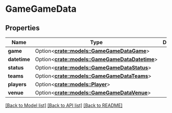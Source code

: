 # GameGameData

## Properties

Name | Type | Description | Notes
------------ | ------------- | ------------- | -------------
**game** | Option<[**crate::models::GameGameDataGame**](Game_gameData_game.md)> |  | [optional]
**datetime** | Option<[**crate::models::GameGameDataDatetime**](Game_gameData_datetime.md)> |  | [optional]
**status** | Option<[**crate::models::GameGameDataStatus**](Game_gameData_status.md)> |  | [optional]
**teams** | Option<[**crate::models::GameGameDataTeams**](Game_gameData_teams.md)> |  | [optional]
**players** | Option<[**crate::models::Player**](Player.md)> |  | [optional]
**venue** | Option<[**crate::models::GameGameDataVenue**](Game_gameData_venue.md)> |  | [optional]

[[Back to Model list]](../README.md#documentation-for-models) [[Back to API list]](../README.md#documentation-for-api-endpoints) [[Back to README]](../README.md)


